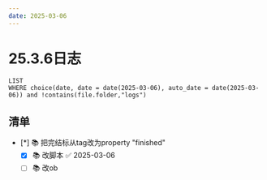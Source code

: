 ```yaml
---
date: 2025-03-06
---
```


# 25.3.6日志

```dataview
LIST
WHERE choice(date, date = date(2025-03-06), auto_date = date(2025-03-06)) and !contains(file.folder,"logs")
```

## 清单

- [*] 📚 把完结标从tag改为property "finished"
    - [x] 📚 改脚本 ✅ 2025-03-06
    - [ ] 📚 改ob
